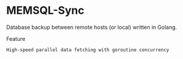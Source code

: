 # MEMSQL-Sync
Database backup between remote hosts (or local) written in Golang.

Feature

    High-speed parallel data fetching with goroutine concurrency
